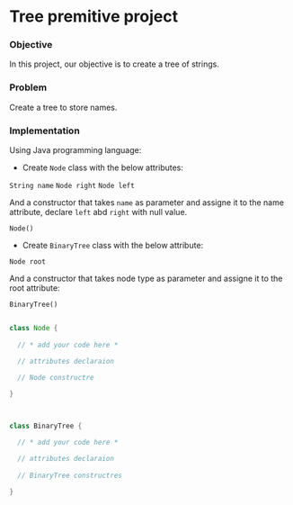# Tree premitive project

### Objective
In this project, our objective is to create a tree of strings.

### Problem
Create a tree to store names.

### Implementation
Using Java programming language: 

- Create `Node` class with the below attributes:

`String name`
`Node right`
`Node left`

And a constructor that takes `name` as parameter and assigne it to the name attribute, declare `left` abd `right` with null value.

`Node()`

- Create `BinaryTree` class with the below attribute:

`Node root`

And a constructor that takes node type as parameter and assigne it to the root attribute:

`BinaryTree()`

```java

class Node {
 
  // * add your code here *

  // attributes declaraion
  
  // Node constructre 

}



class BinaryTree {

  // * add your code here *

  // attributes declaraion
  
  // BinaryTree constructres 

}
